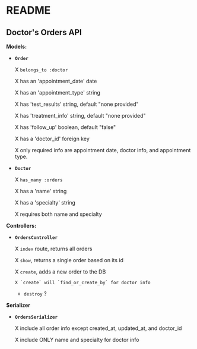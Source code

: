 # README
## Doctor's Orders API 

**Models:** 

- **`Order`**

    X `belongs_to :doctor`

    X has an 'appointment_date' date

    X has an 'appointment_type' string

    X has 'test_results' string, default "none provided"

    X has 'treatment_info' string, default "none provided"

    X has 'follow_up' boolean, default "false"

    X has a 'doctor_id' foreign key

    X only required info are appointment date, doctor info, and appointment type.


- **`Doctor`**

    X `has_many :orders`

    X has a 'name' string

    X has a 'specialty' string

    X requires both name and specialty


**Controllers:** 

- **`OrdersController`**

    X `index` route, returns all orders

    X `show`, returns a single order based on its id

    X `create`, adds a new order to the DB

      X `create` will `find_or_create_by` for doctor info

    - `destroy` ?

**Serializer** 

- **`OrdersSerializer`**

    X include all order info except created_at, updated_at, and doctor_id

    X include ONLY name and specialty for doctor info